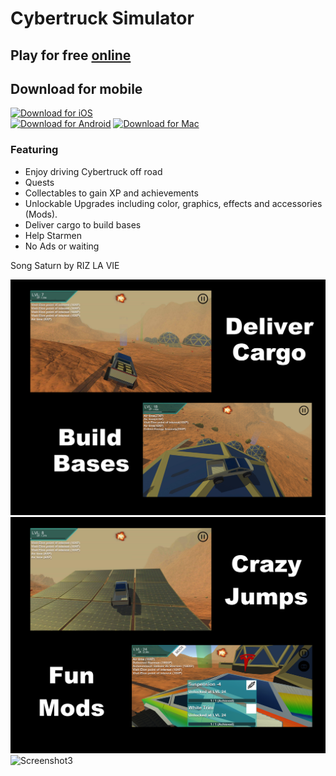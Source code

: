 # Cybertruck Simulator

## Play for free [online](https://ashmartian.github.io/cybertruck)

## Download for mobile
[![Download for iOS](https://github.com/Volorf/Badges/blob/master/App%20Store/App%20Store%20Badge.png?raw=true)](https://apps.apple.com/us/app/cybertruck-sim/id1490936469?ls=1)  
[![Download for Android](https://github.com/Volorf/Badges/blob/master/Google%20Play/Google%20Play%20Badge.png?raw=true)](https://play.google.com/store/apps/details?id=life.brandonmartin.cybertruck)
[![Download for Mac](https://reachify.io/wp-content/uploads/2018/09/mac-download-button-1.png)](https://cybertruck-simulator.s3-us-west-2.amazonaws.com/CybertruckSimulator.dmg)

### Featuring

- Enjoy driving Cybertruck off road
- Quests
- Collectables to gain XP and achievements
- Unlockable Upgrades including color, graphics, effects and accessories (Mods).
- Deliver cargo to build bases
- Help Starmen
- No Ads or waiting

Song Saturn by RIZ LA VIE

![Screenshot](Screenshots/iPadCybertruckScreen1.png)
![Screenshot2](Screenshots/iPadCybertruckScreen2.png)
![Screenshot3](Screenshots/IMG_3922.PNG)
